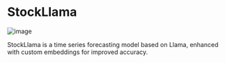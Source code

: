 # StockLlama
![image](https://github.com/user-attachments/assets/11d12a8f-63b8-42ce-b66c-d77924831e90)


StockLlama is a time series forecasting model based on Llama, enhanced with custom embeddings for improved accuracy.
